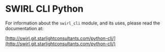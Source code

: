 # SWIRL CLI Python
For information about the `swirl_cli` module, and its uses, please read the
documentation at:

[http://swirl.git.starlightconsultants.com/python-cli/](http://swirl.git.starlightconsultants.com/python-cli/)
